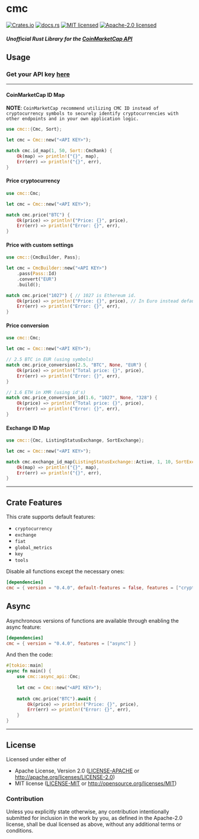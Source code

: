 # cmc


[![Crates.io](https://img.shields.io/crates/v/cmc)](https://crates.io/crates/cmc)
[![docs.rs](https://img.shields.io/docsrs/cmc)](https://docs.rs/crate/cmc/latest)
[![MIT licensed](https://img.shields.io/badge/License-MIT-blue.svg)](./LICENSE-MIT)
[![Apache-2.0 licensed](https://img.shields.io/badge/License-Apache%202.0-blue.svg)](./LICENSE-APACHE)

##### Unofficial Rust Library for the [CoinMarketCap API](https://coinmarketcap.com/api/)

## Usage


### Get your API key [here](https://coinmarketcap.com/api/)
___

#### CoinMarketCap ID Map
**NOTE**: `CoinMarketCap recommend utilizing CMC ID instead of cryptocurrency symbols to securely identify cryptocurrencies with other endpoints and in your own application logic.`
```rust
use cmc::{Cmc, Sort};

let cmc = Cmc::new("<API KEY>");

match cmc.id_map(1, 50, Sort::CmcRank) {
    Ok(map) => println!("{}", map),
    Err(err) => println!("{}", err),
}
```

#### Price cryptocurrency
```rust
use cmc::Cmc;

let cmc = Cmc::new("<API KEY>");

match cmc.price("BTC") {
    Ok(price) => println!("Price: {}", price),
    Err(err) => println!("Error: {}", err),
}
```

#### Price with custom settings

```rust
use cmc::{CmcBuilder, Pass};

let cmc = CmcBuilder::new("<API KEY>")
    .pass(Pass::Id)
    .convert("EUR")
    .build();

match cmc.price("1027") { // 1027 is Ethereum id.
    Ok(price) => println!("Price: {}", price), // In Euro instead default USD
    Err(err) => println!("Error: {}", err),
}
```

#### Price conversion

```rust
use cmc::Cmc;

let cmc = Cmc::new("<API KEY>");

// 2.5 BTC in EUR (using symbols)
match cmc.price_conversion(2.5, "BTC", None, "EUR") {
    Ok(price) => println!("Total price: {}", price),
    Err(err) => println!("Error: {}", err),
}

// 1.6 ETH in XMR (using id's)
match cmc.price_conversion_id(1.6, "1027", None, "328") {
    Ok(price) => println!("Total price: {}", price),
    Err(err) => println!("Error: {}", err),
}
```

#### Exchange ID Map

```rust
use cmc::{Cmc, ListingStatusExchange, SortExchange};

let cmc = Cmc::new("<API KEY>");

match cmc.exchange_id_map(ListingStatusExchange::Active, 1, 10, SortExchange::Id, None) {
    Ok(map) => println!("{}", map),
    Err(err) => println!("{}", err),
}
```
___
## Crate Features
This crate supports default features:
- `cryptocurrency`
- `exchange`
- `fiat`
- `global_metrics`
- `key`
- `tools`


Disable all functions except the necessary ones:
```toml
[dependencies]
cmc = { version = "0.4.0", default-features = false, features = ["cryptocurrency"] }
```
## Async
Asynchronous versions of functions are available through enabling the async feature:
```toml
[dependencies]
cmc = { version = "0.4.0", features = ["async"] }
```
And then the code:
```rust
#[tokio::main]
async fn main() {
    use cmc::async_api::Cmc;
    
    let cmc = Cmc::new("<API KEY>");
    
    match cmc.price("BTC").await {
        Ok(price) => println!("Price: {}", price),
        Err(err) => println!("Error: {}", err),
    }
}
```
___


## License

Licensed under either of

- Apache License, Version 2.0 ([LICENSE-APACHE](LICENSE-APACHE) or http://apache.org/licenses/LICENSE-2.0)
- MIT license ([LICENSE-MIT](LICENSE-MIT) or http://opensource.org/licenses/MIT)

### Contribution

Unless you explicitly state otherwise, any contribution intentionally submitted
for inclusion in the work by you, as defined in the Apache-2.0 license, shall
be dual licensed as above, without any additional terms or conditions.
